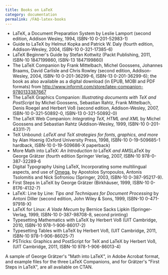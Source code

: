```yaml
---
title: Books on LaTeX
category: documentation
permalink: /FAQ-latex-books
---
```


- LaTeX, a Document Preparation System by Leslie Lamport
  (second edition, Addison Wesley, 1994, ISBN-10 0-201-52983-1)
- Guide to LaTeX by Helmut Kopka and Patrick W.&nbsp;Daly (fourth
  edition, Addison-Wesley, 2004, ISBN-10 0-321-17385-6)
- LaTeX Beginner's Guide by Stefan Kottwitz (Packt Publishing,
  2011, ISBN-10 1847199860, ISBN-13 1847199860)
- The LaTeX Companion by Frank Mittelbach, Michel Goossens,
  Johannes Braams, David Carlisle and Chris Rowley (second edition,
  Addison-Wesley, 2004, ISBN-10 0-201-36299-6, ISBN-13 0-201-36299-6); the
  book as also available as a digital download (in EPUB,
  MOBI and PDF formats) from
  <http://www.informit.com/store/latex-companion-9780133387667>
- The LaTeX Graphics Companion:
  _Illustrating documents with TeX and PostScript_ by Michel
  Goossens, Sebastian Rahtz, Frank Mittelbach, Denis Roegel and
  Herbert Voß (second edition, Addison-Wesley, 2007,
  ISBN-10 0-321-50892-0, ISBN-13 0-321-50892-0)
- The LaTeX Web Companion:
  _Integrating TeX, HTML and XML_ by Michel
  Goossens and Sebastian Rahtz (Addison-Wesley, 1999, ISBN-10 0-201-43311-7)
- TeX Unbound:
  _LaTeX and TeX strategies for fonts, graphics, and more_
  by Alan Hoenig (Oxford University Press, 1998, ISBN-10 0-19-509685-1
  hardback, ISBN-10 0-19-509686-X paperback)
- More Math into LaTeX: _An Introduction to_ LaTeX
  _and_ AMSLaTeX by George Grätzer (fourth edition Springer Verlag,
  2007, ISBN-10 978-0-387-32289-6
- Digital Typography Using LaTeX, Incorporating some
  multilingual aspects, and use of [Omega](FAQ-omegaleph), by
  Apostolos Syropoulos, Antonis Tsolomitis and Nick Sofroniou
  (Springer, 2003, ISBN-10 0-387-95217-9).
- First Steps in LaTeX by George Grätzer (Birkhäuser, 1999,
  ISBN-10 0-8176-4132-7) 
- LaTeX: Line by Line:
  _Tips and Techniques for Document Processing_
  by Antoni Diller (second edition, John Wiley & Sons,
  1999, ISBN-10 0-471-97918-X)
- LaTeX for Linux: _A Vade Mecum_
  by Bernice Sacks Lipkin (Springer-Verlag, 1999,
  ISBN-10 0-387-98708-8, second printing)
- Typesetting Mathematics with LaTeX by Herbert Voß (UIT
  Cambridge, 2010, ISBN-10 978-1-906-86017-2)
- Typesetting Tables with LaTeX by Herbert Voß, (UIT
  Cambridge, 2011, ISBN-10 978-1-906-86025-7)
- PSTricks: Graphics and PostScript for TeX and LaTeX by
  Herbert Voß, (UIT Cambridge, 2011, ISBN-10 978-1-906-86013-4)

A sample of George Grätzer's "Math into LaTeX", in Adobe
Acrobat format, and example files
for the three LaTeX Companions, and for
Grätzer's "First Steps in LaTeX", are all available on
CTAN.

